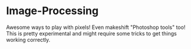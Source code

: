 # Image-Processing
Awesome ways to play with pixels! Even makeshift "Photoshop tools" too!
This is pretty experimental and might require some tricks to get things working correctly.
